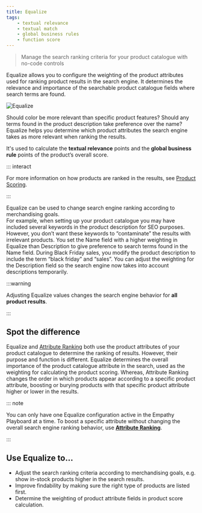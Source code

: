 ```yaml
---
title: Equalize
tags: 
    - textual relevance
    - textual match
    - global business rules
    - function score
---
```


> Manage the search ranking criteria for your product catalogue with no-code controls

Equalize allows you to configure the weighting of the product attributes used for ranking product results in the search engine. It determines the relevance and importance of the searchable product catalogue fields where search terms are found.

![Equalize](~@assets/media/features/overview-equalize.svg) <br>

Should color be more relevant than specific product features? Should any terms found in the product description take preference over the name? Equalize helps you determine which product attributes the search engine takes as more relevant when ranking the results.   

It's used to calculate the **textual relevance** points and the **global business rule** points of the product’s overall score. <!-- update with function score -->

::: interact 

For more information on how products are ranked in the results, see [Product Scoring](../overview/product-scoring.md). 

:::

Equalize can be used to change search engine ranking according to  merchandising goals.    
For example, when setting up your product catalogue you may have included several keywords in the product description for SEO purposes. However, you don’t want these keywords to “contaminate” the results with irrelevant products. You set the Name field with a higher weighting in Equalize than Description to give preference to search terms found in the Name field.
During Black Friday sales, you modify the product description to include the term “black friday” and “sales”. You can adjust the weighting for the Description field so the search engine now takes into account descriptions temporarily. 


:::warning

Adjusting Equalize values changes the search engine behavior for **all product results**.

:::


## Spot the difference
Equalize and [Attribute Ranking](attribute-ranking-overview.md) both use the product attributes of your product catalogue to determine the ranking of results. However, their purpose and function is different. Equalize determines the overall importance of the product catalogue attribute in the search, used as the weighting for calculating the product scoring. Whereas, Attribute Ranking changes the order in which products appear according to a specific product attribute, boosting or burying products with that specific product attribute higher or lower in the results.

::: note

You can only have one Equalize configuration active in the Empathy Playboard at a time. To boost a specific attribute without changing the overall search engine ranking behavior, use **[Attribute Ranking](attribute-ranking-overview.md)**. <!-- check this. Now different configurations at a time are available if they apply to different scenarios -->

:::

## Use Equalize to…
- Adjust the search ranking criteria according to merchandising goals, e.g. show in-stock products higher in the search results.
- Improve findability by making sure the right type of products are listed first.
- Determine the weighting of product attribute fields in product score calculation.
